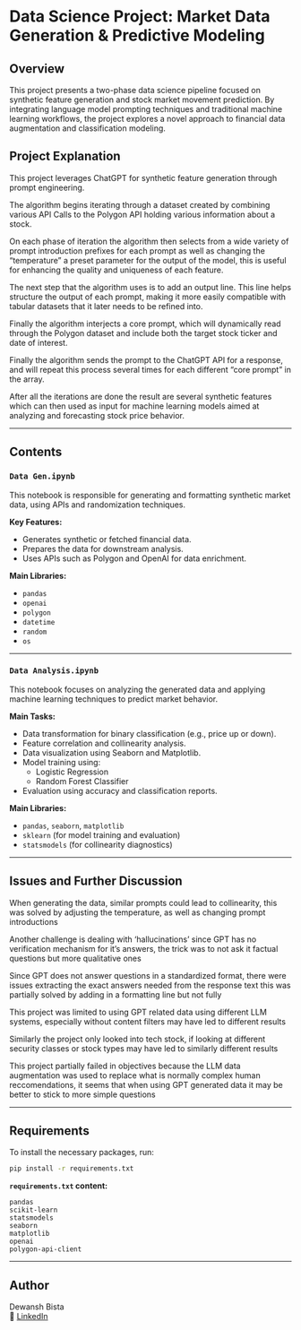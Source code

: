 
# Data Science Project: Market Data Generation & Predictive Modeling

## Overview

This project presents a two-phase data science pipeline focused on synthetic feature generation and stock market movement prediction. By integrating language model prompting techniques and traditional machine learning workflows, the project explores a novel approach to financial data augmentation and classification modeling.

## Project Explanation

This project leverages ChatGPT for synthetic feature generation through prompt engineering. 

The algorithm begins iterating through a dataset created by combining various API Calls to the Polygon API holding various information about a stock.

On each phase of iteration the algorithm then selects from a wide variety of  prompt introduction prefixes for each prompt as well as changing the “temperature” a preset parameter for the output of the model, this is useful for enhancing the quality and uniqueness of each feature.

The next step that the algorithm uses is to add an output line. This line helps structure the output of each prompt, making it more easily compatible with tabular datasets that it later needs to be refined into.

Finally the algorithm interjects a core prompt, which will dynamically read through the Polygon dataset and include both the target stock ticker and date of interest.

Finally the algorithm sends the prompt to the ChatGPT API for a response, and will repeat this process several times for each different “core prompt” in the array. 

After all the iterations are done the result are several synthetic features which can then used as input for machine learning models aimed at analyzing and forecasting stock price behavior.

---

## Contents

### `Data Gen.ipynb`
This notebook is responsible for generating and formatting synthetic market data, using APIs and randomization techniques.

**Key Features:**
- Generates synthetic or fetched financial data.
- Prepares the data for downstream analysis.
- Uses APIs such as Polygon and OpenAI for data enrichment.

**Main Libraries:**
- `pandas`
- `openai`
- `polygon`
- `datetime`
- `random`
- `os`

---

### `Data Analysis.ipynb`
This notebook focuses on analyzing the generated data and applying machine learning techniques to predict market behavior.

**Main Tasks:**
- Data transformation for binary classification (e.g., price up or down).
- Feature correlation and collinearity analysis.
- Data visualization using Seaborn and Matplotlib.
- Model training using:
  - Logistic Regression
  - Random Forest Classifier
- Evaluation using accuracy and classification reports.

**Main Libraries:**
- `pandas`, `seaborn`, `matplotlib`
- `sklearn` (for model training and evaluation)
- `statsmodels` (for collinearity diagnostics)

---

## Issues and Further Discussion

When generating the data, similar prompts could lead to collinearity, this was solved by adjusting the temperature, as well as changing prompt introductions

Another challenge is dealing with ‘hallucinations’ since GPT has no verification mechanism for it’s answers, the trick was to not ask it factual questions but more qualitative ones

Since GPT does not answer questions in a standardized format, there were issues extracting the exact answers needed from the response text this was partially solved by adding in a formatting line but not fully

This project was limited to using GPT related data using different LLM systems, especially without content filters may have led to different results

Similarly the project only looked into tech stock, if looking at different security classes or stock types may have led to similarly different results

This project partially failed in objectives because the LLM data augmentation was used to replace what is normally complex human reccomendations, it seems that when using GPT generated data it may be better to stick to more simple questions

---

## Requirements

To install the necessary packages, run:

```bash
pip install -r requirements.txt
```

**`requirements.txt` content:**
```
pandas
scikit-learn
statsmodels
seaborn
matplotlib
openai
polygon-api-client
```

---

## Author

Dewansh Bista  
🔗 [LinkedIn](https://www.linkedin.com/in/dewansh-bista/)
